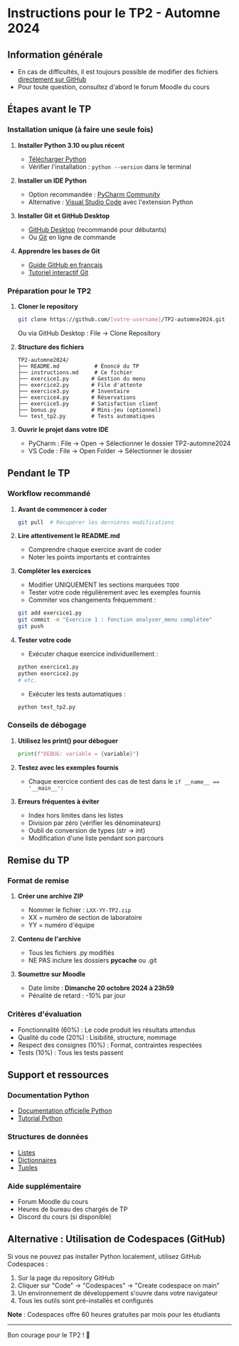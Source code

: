 # Instructions pour le TP2 - Automne 2024

## Information générale
* En cas de difficultés, il est toujours possible de modifier des fichiers [directement sur GitHub](https://docs.github.com/en/github/managing-files-in-a-repository/editing-files-in-your-repository)
* Pour toute question, consultez d'abord le forum Moodle du cours

## Étapes avant le TP

### Installation unique (à faire une seule fois)
1. **Installer Python 3.10 ou plus récent**
   * [Télécharger Python](https://www.python.org/downloads/)
   * Vérifier l'installation : `python --version` dans le terminal

2. **Installer un IDE Python**
   * Option recommandée : [PyCharm Community](https://www.jetbrains.com/pycharm/download/)
   * Alternative : [Visual Studio Code](https://code.visualstudio.com/) avec l'extension Python
   
3. **Installer Git et GitHub Desktop**
   * [GitHub Desktop](https://desktop.github.com/) (recommandé pour débutants)
   * Ou [Git](https://git-scm.com/) en ligne de commande

4. **Apprendre les bases de Git**
   * [Guide GitHub en français](https://docs.github.com/fr/get-started)
   * [Tutoriel interactif Git](https://learngitbranching.js.org/?locale=fr_FR)

### Préparation pour le TP2

1. **Cloner le repository**
   ```bash
   git clone https://github.com/[votre-username]/TP2-automne2024.git
   ```
   Ou via GitHub Desktop : File → Clone Repository

2. **Structure des fichiers**
   ```
   TP2-automne2024/
   ├── README.md           # Énoncé du TP
   ├── instructions.md     # Ce fichier
   ├── exercice1.py       # Gestion du menu
   ├── exercice2.py       # File d'attente
   ├── exercice3.py       # Inventaire
   ├── exercice4.py       # Réservations
   ├── exercice5.py       # Satisfaction client
   ├── bonus.py           # Mini-jeu (optionnel)
   └── test_tp2.py        # Tests automatiques
   ```

3. **Ouvrir le projet dans votre IDE**
   * PyCharm : File → Open → Sélectionner le dossier TP2-automne2024
   * VS Code : File → Open Folder → Sélectionner le dossier

## Pendant le TP

### Workflow recommandé

1. **Avant de commencer à coder**
   ```bash
   git pull  # Récupérer les dernières modifications
   ```

2. **Lire attentivement le README.md**
   * Comprendre chaque exercice avant de coder
   * Noter les points importants et contraintes

3. **Compléter les exercices**
   * Modifier UNIQUEMENT les sections marquées `TODO`
   * Tester votre code régulièrement avec les exemples fournis
   * Commiter vos changements fréquemment :
   ```bash
   git add exercice1.py
   git commit -m "Exercice 1 : fonction analyser_menu complétée"
   git push
   ```

4. **Tester votre code**
   * Exécuter chaque exercice individuellement :
   ```bash
   python exercice1.py
   python exercice2.py
   # etc.
   ```
   * Exécuter les tests automatiques :
   ```bash
   python test_tp2.py
   ```

### Conseils de débogage

1. **Utilisez les print() pour déboguer**
   ```python
   print(f"DEBUG: variable = {variable}")
   ```

2. **Testez avec les exemples fournis**
   * Chaque exercice contient des cas de test dans le `if __name__ == '__main__':`

3. **Erreurs fréquentes à éviter**
   * Index hors limites dans les listes
   * Division par zéro (vérifier les dénominateurs)
   * Oubli de conversion de types (str → int)
   * Modification d'une liste pendant son parcours

## Remise du TP

### Format de remise
1. **Créer une archive ZIP**
   * Nommer le fichier : `LXX-YY-TP2.zip`
   * XX = numéro de section de laboratoire
   * YY = numéro d'équipe

2. **Contenu de l'archive**
   * Tous les fichiers .py modifiés
   * NE PAS inclure les dossiers __pycache__ ou .git

3. **Soumettre sur Moodle**
   * Date limite : **Dimanche 20 octobre 2024 à 23h59**
   * Pénalité de retard : -10% par jour

### Critères d'évaluation
* Fonctionnalité (60%) : Le code produit les résultats attendus
* Qualité du code (20%) : Lisibilité, structure, nommage
* Respect des consignes (10%) : Format, contraintes respectées
* Tests (10%) : Tous les tests passent

## Support et ressources

### Documentation Python
* [Documentation officielle Python](https://docs.python.org/fr/3/)
* [Tutorial Python](https://docs.python.org/fr/3/tutorial/)

### Structures de données
* [Listes](https://docs.python.org/fr/3/tutorial/datastructures.html#more-on-lists)
* [Dictionnaires](https://docs.python.org/fr/3/tutorial/datastructures.html#dictionaries)
* [Tuples](https://docs.python.org/fr/3/tutorial/datastructures.html#tuples-and-sequences)

### Aide supplémentaire
* Forum Moodle du cours
* Heures de bureau des chargés de TP
* Discord du cours (si disponible)

## Alternative : Utilisation de Codespaces (GitHub)

Si vous ne pouvez pas installer Python localement, utilisez GitHub Codespaces :

1. Sur la page du repository GitHub
2. Cliquer sur "Code" → "Codespaces" → "Create codespace on main"
3. Un environnement de développement s'ouvre dans votre navigateur
4. Tous les outils sont pré-installés et configurés

**Note** : Codespaces offre 60 heures gratuites par mois pour les étudiants

---

Bon courage pour le TP2 ! 🚀